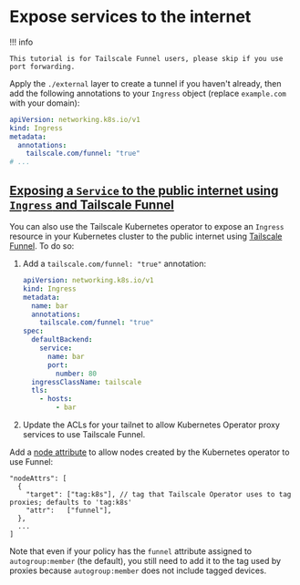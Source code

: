 # Expose services to the internet

!!! info

    This tutorial is for Tailscale Funnel users, please skip if you use port forwarding.

Apply the `./external` layer to create a tunnel if you haven't already,
then add the following annotations to your `Ingress` object (replace `example.com` with your domain):

```yaml
apiVersion: networking.k8s.io/v1
kind: Ingress
metadata:
  annotations:
    tailscale.com/funnel: "true"
# ...
```

## [Exposing a `Service` to the public internet using `Ingress` and Tailscale Funnel](https://tailscale.com/kb/1439/kubernetes-operator-cluster-ingress?q=ingress#exposing-a-service-to-the-public-internet-using-ingress-and-tailscale-funnel)

You can also use the Tailscale Kubernetes operator to expose an `Ingress` resource in your Kubernetes cluster to the public internet using [Tailscale Funnel](https://tailscale.com/kb/1223/funnel). To do so:

1. Add a `tailscale.com/funnel: "true"` annotation:

   ```yaml hl_lines="6"
   apiVersion: networking.k8s.io/v1
   kind: Ingress
   metadata:
     name: bar
     annotations:
       tailscale.com/funnel: "true"
   spec:
     defaultBackend:
       service:
         name: bar
         port:
           number: 80
     ingressClassName: tailscale
     tls:
       - hosts:
           - bar
   ```

2. Update the ACLs for your tailnet to allow Kubernetes Operator proxy services to use Tailscale Funnel.

Add a [node attribute](https://tailscale.com/kb/1223/funnel#requirements-and-limitations) to allow nodes created by the Kubernetes operator to use Funnel:

```hujson
"nodeAttrs": [
  {
    "target": ["tag:k8s"], // tag that Tailscale Operator uses to tag proxies; defaults to 'tag:k8s'
    "attr":   ["funnel"],
  },
  ...
]
```

Note that even if your policy has the `funnel` attribute assigned to `autogroup:member` (the default), you still need to add it to the tag used by proxies because `autogroup:member` does not include tagged devices.
